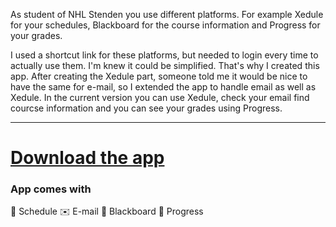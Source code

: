 
As student of NHL Stenden you use different platforms. For example Xedule for your schedules, Blackboard for the course information and Progress for your grades.

I used a shortcut link for these platforms, but needed to login every time to actually use them. I'm knew it could be simplified. That's why I created this app. After creating the Xedule part, someone told me it would be nice to have the same for e-mail, so I extended the app to handle email as well as Xedule. In the current version you can use Xedule, check your email find courcse information and you can see your grades using Progress.

* * *
# [Download the app](http://nhlstenden-app.ml/rooster.apk)

### App comes with
:calendar: Schedule
:envelope: E-mail
:briefcase: Blackboard
:pencil: Progress
